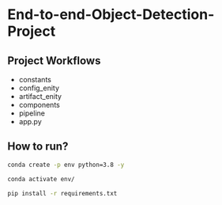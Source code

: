 # End-to-end-Object-Detection-Project


## Project Workflows

- constants
- config_enity
- artifact_enity
- components
- pipeline
- app.py


## How to run?

```bash
conda create -p env python=3.8 -y
```
```bash
conda activate env/
```
```bash
pip install -r requirements.txt
```